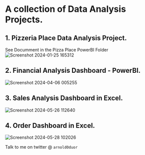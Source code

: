 # A collection of Data Analysis Projects.

## 1. Pizzeria Place Data Analysis Project.

See Documment in the Pizza Place PowerBI Folder
![Screenshot 2024-01-25 165312](https://github.com/arnoldchrisoduor1/PowerBI-Projects/assets/109024629/480db6c5-8a01-47fb-9569-95fc03aea431)

## 2. Financial Analysis Dashboard - PowerBI.

![Screenshot 2024-04-06 005255](https://github.com/arnoldchrisoduor1/End_to_End_Data_Analysis_Projects/assets/109024629/b54d8f39-4d18-4611-b525-7520f42f3dfd)

## 3. Sales Analysis Dashboard in Excel.

![Screenshot 2024-05-26 112640](https://github.com/arnoldchrisoduor1/End_to_End_Data_Analysis_Projects/assets/109024629/714f1760-67cf-44a9-b4ed-7c231b10c743)

## 4. Order Dashboard in Excel.

![Screenshot 2024-05-28 102026](https://github.com/arnoldchrisoduor1/End_to_End_Data_Analysis_Projects/assets/109024629/e0e0cdc9-a0be-452a-8358-1a41ad226c70)




Talk to me on twitter @ `arnold0duor`
